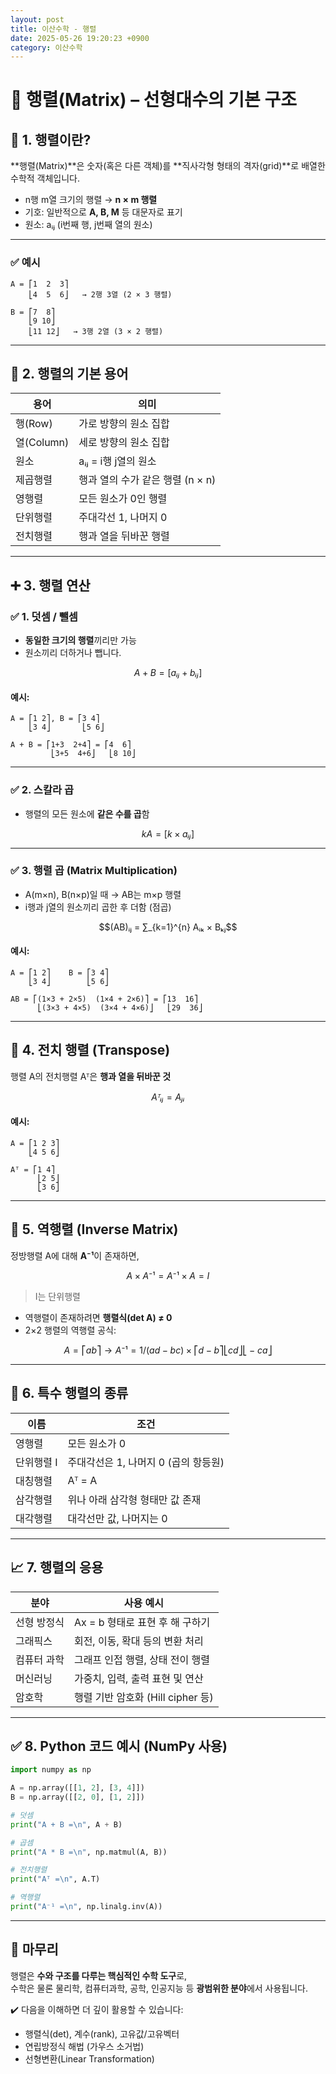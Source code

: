 ```yaml
---
layout: post
title: 이산수학 - 행렬
date: 2025-05-26 19:20:23 +0900
category: 이산수학
---
```

# 🧮 행렬(Matrix) – 선형대수의 기본 구조

## 📌 1. 행렬이란?

**행렬(Matrix)**은 숫자(혹은 다른 객체)를 **직사각형 형태의 격자(grid)**로 배열한 수학적 객체입니다.

- n행 m열 크기의 행렬 → **n × m 행렬**
- 기호: 일반적으로 **A, B, M** 등 대문자로 표기
- 원소: aᵢⱼ (i번째 행, j번째 열의 원소)

---

### ✅ 예시

```text
A = ⎡1  2  3⎤
    ⎣4  5  6⎦   → 2행 3열 (2 × 3 행렬)

B = ⎡7  8⎤
    ⎣9 10⎦
    ⎣11 12⎦   → 3행 2열 (3 × 2 행렬)
```

---

## 🧾 2. 행렬의 기본 용어

| 용어         | 의미                              |
|--------------|-----------------------------------|
| 행(Row)      | 가로 방향의 원소 집합             |
| 열(Column)   | 세로 방향의 원소 집합             |
| 원소         | aᵢⱼ = i행 j열의 원소              |
| 제곱행렬     | 행과 열의 수가 같은 행렬 (n × n) |
| 영행렬       | 모든 원소가 0인 행렬              |
| 단위행렬     | 주대각선 1, 나머지 0              |
| 전치행렬     | 행과 열을 뒤바꾼 행렬             |

---

## ➕ 3. 행렬 연산

### ✅ 1. 덧셈 / 뺄셈

- **동일한 크기의 행렬**끼리만 가능  
- 원소끼리 더하거나 뺍니다.

```math
A + B = [aᵢⱼ + bᵢⱼ]
```

#### 예시:

```text
A = ⎡1 2⎤, B = ⎡3 4⎤
    ⎣3 4⎦       ⎣5 6⎦

A + B = ⎡1+3  2+4⎤ = ⎡4  6⎤
         ⎣3+5  4+6⎦   ⎣8 10⎦
```

---

### ✅ 2. 스칼라 곱

- 행렬의 모든 원소에 **같은 수를 곱**함

```math
kA = [k × aᵢⱼ]
```

---

### ✅ 3. 행렬 곱 (Matrix Multiplication)

- A(m×n), B(n×p)일 때 → AB는 m×p 행렬  
- i행과 j열의 원소끼리 곱한 후 더함 (점곱)

```math
(AB)ᵢⱼ = ∑_{k=1}^{n} Aᵢₖ × Bₖⱼ
```

#### 예시:

```text
A = ⎡1 2⎤    B = ⎡3 4⎤
    ⎣3 4⎦        ⎣5 6⎦

AB = ⎡(1×3 + 2×5)  (1×4 + 2×6)⎤ = ⎡13  16⎤
      ⎣(3×3 + 4×5)  (3×4 + 4×6)⎦   ⎣29  36⎦
```

---

## 🔁 4. 전치 행렬 (Transpose)

행렬 A의 전치행렬 Aᵀ은 **행과 열을 뒤바꾼 것**

```math
Aᵀᵢⱼ = Aⱼᵢ
```

#### 예시:

```text
A = ⎡1 2 3⎤
    ⎣4 5 6⎦

Aᵀ = ⎡1 4⎤
      ⎣2 5⎦
      ⎣3 6⎦
```

---

## 🔁 5. 역행렬 (Inverse Matrix)

정방행렬 A에 대해 **A⁻¹**이 존재하면,

```math
A × A⁻¹ = A⁻¹ × A = I
```

> I는 단위행렬

- 역행렬이 존재하려면 **행렬식(det A) ≠ 0**
- 2×2 행렬의 역행렬 공식:

```math
A = ⎡a  b⎤  → A⁻¹ = 1/(ad−bc) × ⎡ d −b⎤
    ⎣c  d⎦                       ⎣−c  a⎦
```

---

## 🧩 6. 특수 행렬의 종류

| 이름       | 조건                                        |
|------------|---------------------------------------------|
| 영행렬     | 모든 원소가 0                              |
| 단위행렬 I | 주대각선은 1, 나머지 0 (곱의 항등원)     |
| 대칭행렬   | Aᵀ = A                                     |
| 삼각행렬   | 위나 아래 삼각형 형태만 값 존재            |
| 대각행렬   | 대각선만 값, 나머지는 0                    |

---

## 📈 7. 행렬의 응용

| 분야 | 사용 예시 |
|------|-----------|
| 선형 방정식 | Ax = b 형태로 표현 후 해 구하기 |
| 그래픽스 | 회전, 이동, 확대 등의 변환 처리 |
| 컴퓨터 과학 | 그래프 인접 행렬, 상태 전이 행렬 |
| 머신러닝 | 가중치, 입력, 출력 표현 및 연산 |
| 암호학 | 행렬 기반 암호화 (Hill cipher 등) |

---

## ✅ 8. Python 코드 예시 (NumPy 사용)

```python
import numpy as np

A = np.array([[1, 2], [3, 4]])
B = np.array([[2, 0], [1, 2]])

# 덧셈
print("A + B =\n", A + B)

# 곱셈
print("A * B =\n", np.matmul(A, B))

# 전치행렬
print("Aᵀ =\n", A.T)

# 역행렬
print("A⁻¹ =\n", np.linalg.inv(A))
```

---

## 🧠 마무리

행렬은 **수와 구조를 다루는 핵심적인 수학 도구**로,  
수학은 물론 물리학, 컴퓨터과학, 공학, 인공지능 등 **광범위한 분야**에서 사용됩니다.

✔️ 다음을 이해하면 더 깊이 활용할 수 있습니다:

- 행렬식(det), 계수(rank), 고유값/고유벡터  
- 연립방정식 해법 (가우스 소거법)  
- 선형변환(Linear Transformation)